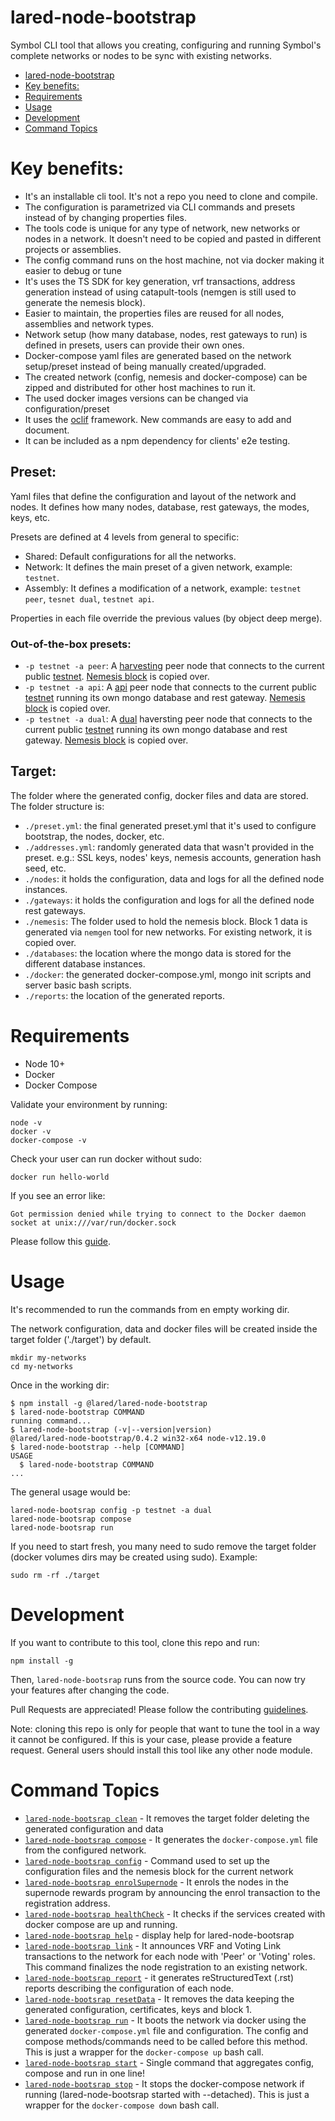 # lared-node-bootstrap

Symbol CLI tool that allows you creating, configuring and running Symbol&#39;s complete networks or nodes to be sync with existing networks.

<!--  -->

<!-- toc -->
* [lared-node-bootstrap](#lared-node-bootstrap)
* [Key benefits:](#key-benefits)
* [Requirements](#requirements)
* [Usage](#usage)
* [Development](#development)
* [Command Topics](#command-topics)
<!-- tocstop -->

# Key benefits:

-   It's an installable cli tool. It's not a repo you need to clone and compile.
-   The configuration is parametrized via CLI commands and presets instead of by changing properties files.
-   The tools code is unique for any type of network, new networks or nodes in a network. It doesn't need to be copied and pasted in different projects or assemblies.
-   The config command runs on the host machine, not via docker making it easier to debug or tune
-   It's uses the TS SDK for key generation, vrf transactions, address generation instead of using catapult-tools (nemgen is still used to generate the nemesis block).
-   Easier to maintain, the properties files are reused for all nodes, assemblies and network types.
-   Network setup (how many database, nodes, rest gateways to run) is defined in presets, users can provide their own ones.
-   Docker-compose yaml files are generated based on the network setup/preset instead of being manually created/upgraded.
-   The created network (config, nemesis and docker-compose) can be zipped and distributed for other host machines to run it.
-   The used docker images versions can be changed via configuration/preset
-   It uses the [oclif](https://oclif.io) framework. New commands are easy to add and document.
-   It can be included as a npm dependency for clients' e2e testing.
## Preset:

Yaml files that define the configuration and layout of the network and nodes. It defines how many nodes, database, rest gateways, the modes, keys, etc.

Presets are defined at 4 levels from general to specific:

-   Shared: Default configurations for all the networks.
-   Network: It defines the main preset of a given network, example: `testnet`.
-   Assembly: It defines a modification of a network, example: `testnet peer`, `tesnet dual`, `testnet api`.

Properties in each file override the previous values (by object deep merge).

### Out-of-the-box presets:


-   `-p testnet -a peer`: A [harvesting](https://github.com/lared-association/lared-node-bootsrap/blob/main/presets/testnet/assembly-peer.yml) peer node that connects to the current public [testnet](https://github.com/lared-association/lared-node-bootsrap/blob/main/presets/testnet/network.yml). [Nemesis block](https://github.com/lared-association/lared-node-bootsrap/tree/main/presets/testnet/seed/00000) is copied over.
-   `-p testnet -a api`: A [api](https://github.com/lared-association/lared-node-bootsrap/blob/main/presets/testnet/assembly-api.yml) peer node that connects to the current public [testnet](https://github.com/lared-association/lared-node-bootsrap/blob/main/presets/testnet/network.yml) running its own mongo database and rest gateway. [Nemesis block](https://github.com/lared-association/lared-node-bootsrap/tree/main/presets/testnet/seed/00000) is copied over.
-   `-p testnet -a dual`: A [dual](https://github.com/lared-association/lared-node-bootsrap/blob/main/presets/testnet/assembly-dual.yml) haversting peer node that connects to the current public [testnet](https://github.com/lared-association/lared-node-bootsrap/blob/main/presets/testnet/network.yml) running its own mongo database and rest gateway. [Nemesis block](https://github.com/lared-association/lared-node-bootsrap/tree/main/presets/testnet/seed/00000) is copied over.

## Target:

The folder where the generated config, docker files and data are stored. The folder structure is:

-   `./preset.yml`: the final generated preset.yml that it's used to configure bootstrap, the nodes, docker, etc.
-   `./addresses.yml`: randomly generated data that wasn't provided in the preset. e.g.: SSL keys, nodes' keys, nemesis accounts, generation hash seed, etc.
-   `./nodes`: it holds the configuration, data and logs for all the defined node instances.
-   `./gateways`: it holds the configuration and logs for all the defined node rest gateways.
-   `./nemesis`: The folder used to hold the nemesis block. Block 1 data is generated via `nemgen` tool for new networks. For existing network, it is copied over.
-   `./databases`: the location where the mongo data is stored for the different database instances.
-   `./docker`: the generated docker-compose.yml, mongo init scripts and server basic bash scripts. 
-   `./reports`: the location of the generated reports.

# Requirements

-   Node 10+
-   Docker
-   Docker Compose

Validate your environment by running:

```
node -v
docker -v
docker-compose -v
```

Check your user can run docker without sudo:

```
docker run hello-world
```

If you see an error like:

```
Got permission denied while trying to connect to the Docker daemon socket at unix:///var/run/docker.sock
```

Please follow this [guide](https://www.digitalocean.com/community/questions/how-to-fix-docker-got-permission-denied-while-trying-to-connect-to-the-docker-daemon-socket).

# Usage

It's recommended to run the commands from en empty working dir.

The network configuration, data and docker files will be created inside the target folder ('./target') by default.

```
mkdir my-networks
cd my-networks
```

Once in the working dir:

<!-- usage -->
```sh-session
$ npm install -g @lared/lared-node-bootstrap
$ lared-node-bootstrap COMMAND
running command...
$ lared-node-bootstrap (-v|--version|version)
@lared/lared-node-bootstrap/0.4.2 win32-x64 node-v12.19.0
$ lared-node-bootstrap --help [COMMAND]
USAGE
  $ lared-node-bootstrap COMMAND
...
```
<!-- usagestop -->

The general usage would be:

```
lared-node-bootsrap config -p testnet -a dual
lared-node-bootsrap compose
lared-node-bootsrap run
```

If you need to start fresh, you many need to sudo remove the target folder (docker volumes dirs may be created using sudo). Example:

```
sudo rm -rf ./target
```



# Development

If you want to contribute to this tool, clone this repo and run:

```
npm install -g
```

Then, `lared-node-bootsrap` runs from the source code. You can now try your features after changing the code.

Pull Requests are appreciated! Please follow the contributing [guidelines](CONTRIBUTING.md).

Note: cloning this repo is only for people that want to tune the tool in a way it cannot be configured. If this is your case, please provide a feature request.
General users should install this tool like any other node module.

# Command Topics

* [`lared-node-bootsrap clean`](docs/clean.md) - It removes the target folder deleting the generated configuration and data
* [`lared-node-bootsrap compose`](docs/compose.md) - It generates the `docker-compose.yml` file from the configured network.
* [`lared-node-bootsrap config`](docs/config.md) - Command used to set up the configuration files and the nemesis block for the current network
* [`lared-node-bootsrap enrolSupernode`](docs/enrolSupernode.md) - It enrols the nodes in the supernode rewards program by announcing the enrol transaction to the registration address.
* [`lared-node-bootsrap healthCheck`](docs/healthCheck.md) - It checks if the services created with docker compose are up and running.
* [`lared-node-bootsrap help`](docs/help.md) - display help for lared-node-bootsrap
* [`lared-node-bootsrap link`](docs/link.md) - It announces VRF and Voting Link transactions to the network for each node with 'Peer' or 'Voting' roles. This command finalizes the node registration to an existing network.
* [`lared-node-bootsrap report`](docs/report.md) - it generates reStructuredText (.rst) reports describing the configuration of each node.
* [`lared-node-bootsrap resetData`](docs/resetData.md) - It removes the data keeping the generated configuration, certificates, keys and block 1.
* [`lared-node-bootsrap run`](docs/run.md) - It boots the network via docker using the generated `docker-compose.yml` file and configuration. The config and compose methods/commands need to be called before this method. This is just a wrapper for the `docker-compose up` bash call.
* [`lared-node-bootsrap start`](docs/start.md) - Single command that aggregates config, compose and run in one line!
* [`lared-node-bootsrap stop`](docs/stop.md) - It stops the docker-compose network if running (lared-node-bootsrap started with --detached). This is just a wrapper for the `docker-compose down` bash call.

<!-- commandsstop -->

```

```
